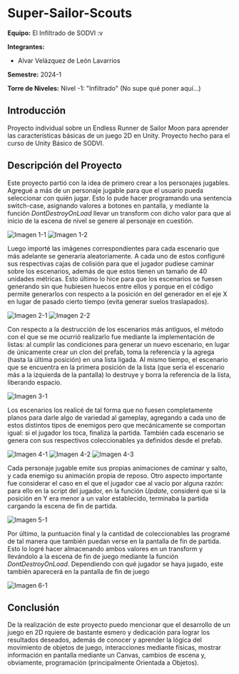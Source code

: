# Super-Sailor-Scouts

**Equipo:** El Infiltrado de SODVI :v

**Integrantes:**
- Alvar Velázquez de León Lavarrios

**Semestre:** 2024-1

**Torre de Niveles:** Nivel -1: "Infiltrado" (No supe qué poner aquí...)

## Introducción
Proyecto individual sobre un Endless Runner de Sailor Moon para aprender las características básicas de un juego 2D en Unity. Proyecto hecho para el curso de Unity Básico de SODVI.

## Descripción del Proyecto
Este proyecto partió con la idea de primero crear a los personajes jugables. Agregué a más de un personaje jugable para que el usuario pueda seleccionar con quién jugar. Esto lo pude hacer programando una sentencia switch-case, asignando valores a botones en pantalla, y mediante la función *DontDestroyOnLoad* llevar un transform con dicho valor para que al inicio de la escena de nivel se genere al personaje en cuestión.

![Imagen 1-1](/src/Imagen1-1.png)
![Imagen 1-2](/src/Imagen1-2.png)

Luego importé las imágenes correspondientes para cada escenario que más adelante se generaría aleatoriamente. A cada uno de estos configuré sus respectivas cajas de colisión para que el jugador pudiese caminar sobre los escenarios, además de que estos tienen un tamaño de 40 unidades métricas. Esto último lo hice para que los escenarios se fuesen generando sin que hubiesen huecos entre ellos y  porque en el código permite generarlos con respecto a la posición en del generador en el eje X en lugar de pasado cierto tiempo (evita generar suelos traslapados).

![Imagen 2-1](/src/Imagen2-1.png)
![Imagen 2-2](/src/Imagen2-2.png)

Con respecto a la destrucción de los escenarios más antiguos, el método con el que se me ocurrió realizarlo fue mediante la implementación de listas: al cumplir las condiciones para generar un nuevo escenario, en lugar de únicamente crear un clon del prefab, toma la referencia y la agrega (hasta la última posición) en una lista ligada. Al mismo tiempo, el escenario que se encuentra en la primera posición de la lista (que sería el escenario más a la izquierda de la pantalla) lo destruye y borra la referencia de la lista, liberando espacio.

![Imagen 3-1](/src/Imagen3-1.png)


Los escenarios los realicé de tal forma que no fuesen completamente planos para darle algo de variedad al gameplay, agregando a cada uno de estos distintos tipos de enemigos pero que mecánicamente se comportan igual: si el jugador los toca, finaliza la partida. También cada escenario se genera con sus respectivos coleccionables ya definidos desde el prefab.

![Imagen 4-1](/src/Imagen4-1.png)
![Imagen 4-2](/src/Imagen4-2.png)
![Imagen 4-3](/src/Imagen4-3.png)

Cada personaje jugable emite sus propias animaciones de caminar y salto, y cada enemigo su animación propia de reposo. Otro aspecto importante fue considerar el caso en el que el jugador cae al vacío por alguna razón: para ello en la script del jugador, en la función *Update*, consideré que si la posición en Y era menor a un valor establecido, terminaba la partida cargando la escena de fin de partida.

![Imagen 5-1](/src/Imagen5-1.png)

Por último, la puntuación final y la cantidad de coleccionables las programé de tal manera que también puedan verse en la pantalla de fin de partida. Esto lo logré hacer almacenando ambos valores en un transform y llevándolo a la escena de fin de juego mediante la función *DontDestroyOnLoad*. Dependiendo con qué jugador se haya jugado, este también aparecerá en la pantalla de fin de juego

![Imagen 6-1](/src/Imagen6-1.png)

## Conclusión
De la realización de este proyecto puedo mencionar que el desarrollo de un juego en 2D rquiere de bastante esmero y dedicación para lograr los resultados deseados, además de conocer y aprender la lógica del movimiento de objetos de juego, interacciones mediante físicas, mostrar información en pantalla mediante un Canvas, cambios de escena y, obviamente, programación (principalmente Orientada a Objetos).
